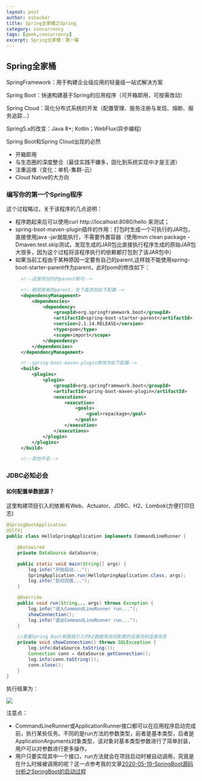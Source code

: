 ```yaml
---
layout: post 
author: oshacker
title: Spring全家桶之Spring
category: concurrency
tags: [geek,concurrency]
excerpt: Spring全家桶：第一篇
---
```


## Spring全家桶

SpringFramework：用于构建企业级应用的轻量级一站式解决方案

Spring Boot：快速构建基于Spring的应用程序（可开箱即用，可按需改动）

Spring Cloud：简化分布式系统的开发（配置管理、服务注册与发现、熔断、服务追踪...）

Spring5.x的改变：Java 8+; Kotlin；WebFlux(异步编程)

Spring Boot和Spring Cloud出现的必然
+ 开箱即用
+ 与生态圈的深度整合（最佳实践不嫌多，固化到系统实现中才是王道）
+ 注重运维（变化：单机-集群-云）
+ Cloud Native的大方向

### 编写你的第一个Spring程序

这个过程略过，关于该程序的几点说明：
+ 程序跑起来后可以使用curl http://localhost:8080/hello 来测试；
+ spring-boot-maven-plugin插件的作用：打包时生成一个可执行的JAR包，直接使用java -jar就能执行，不需要外置容器（使用mvn clean package -Dmaven.test.skip测试，发现生成的JAR包比直接执行程序生成的原始JAR包大很多，因为这个过程将该程序执行的依赖都打包到了该JAR包中）
+ 如果当前工程由于某种原因一定要有自己的parent,这样就不能使用spring-boot-starter-parent作为parent，此时pom的修改如下：
  ```xml
    <!--这里添加你的parent即可-->

    <!--删除原来的parent，在下面添加如下配置-->
    <dependencyManagement>
		<dependencies>
			<dependency>
				<groupId>org.springframework.boot</groupId>
				<artifactId>spring-boot-starter-parent</artifactId>
				<version>2.1.14.RELEASE</version>
				<type>pom</type>
				<scope>import</scope>
			</dependency>
		</dependencies>
	</dependencyManagement>

    <!--spring-boot-maven-plugin修改为如下配置-->
    <build>
		<plugins>
			<plugin>
				<groupId>org.springframework.boot</groupId>
				<artifactId>spring-boot-maven-plugin</artifactId>
				<executions>
					<execution>
						<goals>
							<goal>repackage</goal>
						</goals>
					</execution>
				</executions>
			</plugin>
		</plugins>
	</build>

    <!--其他不变-->
  ```

### JDBC必知必会

#### 如何配置单数据源？

这里构建项目引入的依赖有Web、Actuator、JDBC、H2、Lombok(方便打印日志)
```java
@SpringBootApplication
@Slf4j
public class HelloSpringApplication implements CommandLineRunner {

	@Autowired
	private DataSource dataSource;

	public static void main(String[] args) {
		log.info("开始启动...");
		SpringApplication.run(HelloSpringApplication.class, args);
		log.info("启动完成...");
	}

	@Override
	public void run(String... args) throws Exception {
		log.info("进入CommandLineRunner run...");
		showConnection();
		log.info("退出CommandLineRunner run...");
	}

	//查看Spring Boot根据我引入的h2数据库自动配置的连接池和连接信息
	private void showConnection() throws SQLException {
		log.info(dataSource.toString());
		Connection conn = dataSource.getConnection();
		log.info(conn.toString());
		conn.close();
	}
}
```

执行结果为：

![](https://www.coderap.cn/assets/images/2020/05/commandlinerunner.png)

注意点：
+ CommandLineRunner或ApplicationRunner接口都可以在应用程序启动完成前，执行某些任务。不同的是run方法的参数类型，前者是基本类型，后者是ApplicationArguments对象类型，该对象对基本类型参数进行了简单封装，用户可以对参数进行更多操作。
+ 用户只要实现其中一个接口，run方法就会在项目启动时被自动调用，究竟是在什么时候被调用的呢？这一点参考我的文章[2020-05-19-SpringBoot源码分析之SpringBoot的启动过程](SpringBoot源码分析之SpringBoot的启动过程.md)




